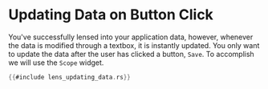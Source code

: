 # Updating Data on Button Click 

You've successfully lensed into your application data, however, whenever the data is modified through a textbox, it is instantly updated. You only want to update the data after the user has clicked a button, `Save`. To accomplish we will use the `Scope` widget. 

```rust
{{#include lens_updating_data.rs}}
```